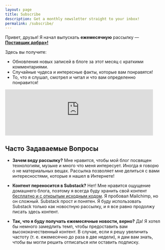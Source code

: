 ```yaml
---
layout: page
title: Subscribe
description: Get a monthly newsletter straight to your inbox!
permalink: /subscribe/
---
```


Привет, друзья! Я начал выпускать **ежемесячную** рассылку &mdash; [**Поставщик добра»!**](https://olegbukatchuk.substack.com/)

Здесь вы получите:

* Обновления новых записей в блоге за этот месяц с краткими комментариями.
* Случайные чудеса и интересные факты, которые вам понравятся!
* То, что я слушал, смотрел и читал и что вам определенно понравится!


<iframe src="https://olegbukatchuk.substack.com/embed" width="480" height="150" style="border:0px solid #EEE; background:fffff8;" frameborder="0" scrolling="no"></iframe>

## Часто Задаваемые Вопросы

* **Зачем веду рассылку?** Мне нравится, чтобы мой блог посвящен технологиям, музыке и много что меня интересует. Иногда я говорю о не материальных вещах. 
Рассылка позволяет мне делиться с вами интересностями, которые я нашел в Интернете!

* **Контент переносится в Substack?** Нет! Мне нравится ощущение домашнего блога, поэтому я всегда буду хранить свой контент [бесплатно и с открытым исходным кодом](https://github.com/olegbukatchuk/bukatchuk.com). 
Я пробовал Mailchimp, но он сложный. Substack прост и понятен. Я буду использовать Substack только как новостную рассылку, и я все равно продолжу писать здесь контент.

* **Так, что я буду получать ежемесячные новости, верно?** Да! Я хотел бы немного замедлить темп, чтобы предоставить вам высококачественный контент. В
случае, если я решу увеличить частоту (т. е. ежемесячно до раза в две недели), я дам вам знать, чтобы вы могли решить отписаться или оставить подписку.




